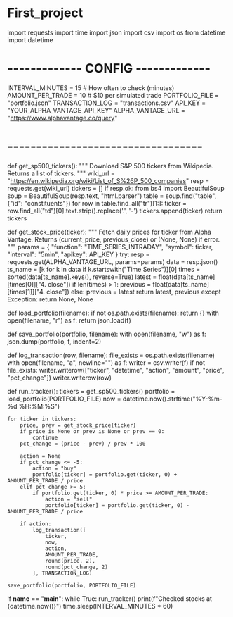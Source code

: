 # First_project
import requests
import time
import json
import csv
import os
from datetime import datetime

# ------------- CONFIG -------------
INTERVAL_MINUTES = 15  # How often to check (minutes)
AMOUNT_PER_TRADE = 10  # $10 per simulated trade
PORTFOLIO_FILE = "portfolio.json"
TRANSACTION_LOG = "transactions.csv"
API_KEY = "YOUR_ALPHA_VANTAGE_API_KEY"
ALPHA_VANTAGE_URL = "https://www.alphavantage.co/query"
# ----------------------------------

def get_sp500_tickers():
    """
    Download S&P 500 tickers from Wikipedia.
    Returns a list of tickers.
    """
    wiki_url = "https://en.wikipedia.org/wiki/List_of_S%26P_500_companies"
    resp = requests.get(wiki_url)
    tickers = []
    if resp.ok:
        from bs4 import BeautifulSoup
        soup = BeautifulSoup(resp.text, "html.parser")
        table = soup.find("table", {"id": "constituents"})
        for row in table.find_all("tr")[1:]:
            ticker = row.find_all("td")[0].text.strip().replace('.', '-')
            tickers.append(ticker)
    return tickers

def get_stock_price(ticker):
    """
    Fetch daily prices for ticker from Alpha Vantage.
    Returns (current_price, previous_close) or (None, None) if error.
    """
    params = {
        "function": "TIME_SERIES_INTRADAY",
        "symbol": ticker,
        "interval": "5min",
        "apikey": API_KEY
    }
    try:
        resp = requests.get(ALPHA_VANTAGE_URL, params=params)
        data = resp.json()
        ts_name = [k for k in data if k.startswith("Time Series")][0]
        times = sorted(data[ts_name].keys(), reverse=True)
        latest = float(data[ts_name][times[0]]["4. close"])
        if len(times) > 1:
            previous = float(data[ts_name][times[1]]["4. close"])
        else:
            previous = latest
        return latest, previous
    except Exception:
        return None, None

def load_portfolio(filename):
    if not os.path.exists(filename):
        return {}
    with open(filename, "r") as f:
        return json.load(f)

def save_portfolio(portfolio, filename):
    with open(filename, "w") as f:
        json.dump(portfolio, f, indent=2)

def log_transaction(row, filename):
    file_exists = os.path.exists(filename)
    with open(filename, "a", newline="") as f:
        writer = csv.writer(f)
        if not file_exists:
            writer.writerow(["ticker", "datetime", "action", "amount", "price", "pct_change"])
        writer.writerow(row)

def run_tracker():
    tickers = get_sp500_tickers()
    portfolio = load_portfolio(PORTFOLIO_FILE)
    now = datetime.now().strftime("%Y-%m-%d %H:%M:%S")

    for ticker in tickers:
        price, prev = get_stock_price(ticker)
        if price is None or prev is None or prev == 0:
            continue
        pct_change = (price - prev) / prev * 100

        action = None
        if pct_change <= -5:
            action = "buy"
            portfolio[ticker] = portfolio.get(ticker, 0) + AMOUNT_PER_TRADE / price
        elif pct_change >= 5:
            if portfolio.get(ticker, 0) * price >= AMOUNT_PER_TRADE:
                action = "sell"
                portfolio[ticker] = portfolio.get(ticker, 0) - AMOUNT_PER_TRADE / price

        if action:
            log_transaction([
                ticker,
                now,
                action,
                AMOUNT_PER_TRADE,
                round(price, 2),
                round(pct_change, 2)
            ], TRANSACTION_LOG)

    save_portfolio(portfolio, PORTFOLIO_FILE)

if __name__ == "__main__":
    while True:
        run_tracker()
        print(f"Checked stocks at {datetime.now()}")
        time.sleep(INTERVAL_MINUTES * 60)